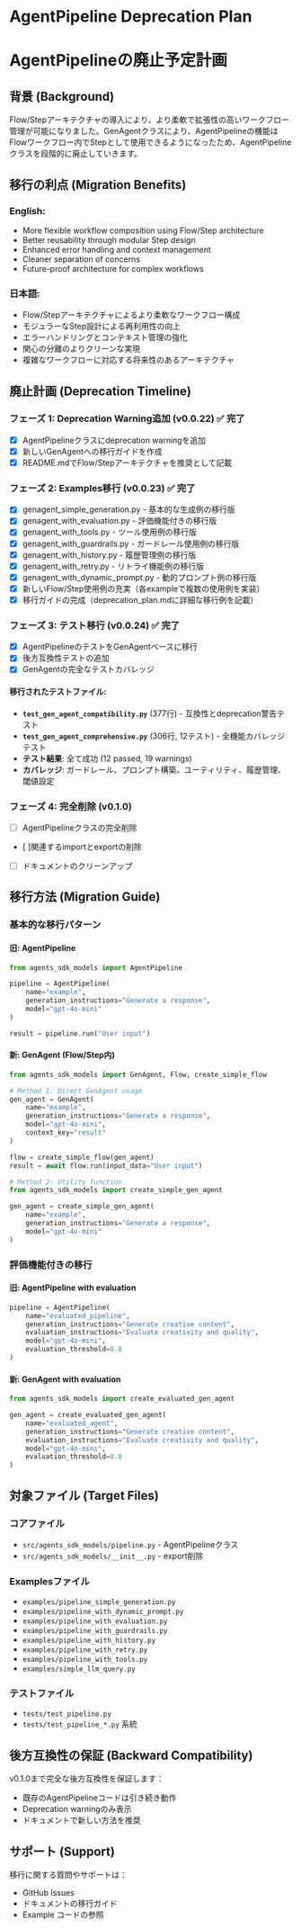 # AgentPipeline Deprecation Plan
# AgentPipelineの廃止予定計画

## 背景 (Background)

Flow/Stepアーキテクチャの導入により、より柔軟で拡張性の高いワークフロー管理が可能になりました。GenAgentクラスにより、AgentPipelineの機能はFlowワークフロー内でStepとして使用できるようになったため、AgentPipelineクラスを段階的に廃止していきます。

## 移行の利点 (Migration Benefits)

### English:
- More flexible workflow composition using Flow/Step architecture
- Better reusability through modular Step design
- Enhanced error handling and context management
- Cleaner separation of concerns
- Future-proof architecture for complex workflows

### 日本語:
- Flow/Stepアーキテクチャによるより柔軟なワークフロー構成
- モジュラーなStep設計による再利用性の向上
- エラーハンドリングとコンテキスト管理の強化
- 関心の分離のよりクリーンな実現
- 複雑なワークフローに対応する将来性のあるアーキテクチャ

## 廃止計画 (Deprecation Timeline)

### フェーズ 1: Deprecation Warning追加 (v0.0.22) ✅ 完了
- [x] AgentPipelineクラスにdeprecation warningを追加
- [x] 新しいGenAgentへの移行ガイドを作成
- [x] README.mdでFlow/Stepアーキテクチャを推奨として記載

### フェーズ 2: Examples移行 (v0.0.23) ✅ 完了
- [x] genagent_simple_generation.py - 基本的な生成例の移行版
- [x] genagent_with_evaluation.py - 評価機能付きの移行版
- [x] genagent_with_tools.py - ツール使用例の移行版
- [x] genagent_with_guardrails.py - ガードレール使用例の移行版
- [x] genagent_with_history.py - 履歴管理例の移行版
- [x] genagent_with_retry.py - リトライ機能例の移行版
- [x] genagent_with_dynamic_prompt.py - 動的プロンプト例の移行版
- [x] 新しいFlow/Step使用例の充実（各exampleで複数の使用例を実装）
- [x] 移行ガイドの完成（deprecation_plan.mdに詳細な移行例を記載）

### フェーズ 3: テスト移行 (v0.0.24) ✅ 完了
- [x] AgentPipelineのテストをGenAgentベースに移行
- [x] 後方互換性テストの追加
- [x] GenAgentの完全なテストカバレッジ

#### 移行されたテストファイル:
- **`test_gen_agent_compatibility.py`** (377行) - 互換性とdeprecation警告テスト
- **`test_gen_agent_comprehensive.py`** (306行, 12テスト) - 全機能カバレッジテスト
- **テスト結果**: 全て成功 (12 passed, 19 warnings)
- **カバレッジ**: ガードレール、プロンプト構築、ユーティリティ、履歴管理、閾値設定

### フェーズ 4: 完全削除 (v0.1.0)
- [ ] AgentPipelineクラスの完全削除
- [ ]関連するimportとexportの削除
- [ ] ドキュメントのクリーンアップ

## 移行方法 (Migration Guide)

### 基本的な移行パターン

#### 旧: AgentPipeline
```python
from agents_sdk_models import AgentPipeline

pipeline = AgentPipeline(
    name="example",
    generation_instructions="Generate a response",
    model="gpt-4o-mini"
)

result = pipeline.run("User input")
```

#### 新: GenAgent (Flow/Step内)
```python
from agents_sdk_models import GenAgent, Flow, create_simple_flow

# Method 1: Direct GenAgent usage
gen_agent = GenAgent(
    name="example", 
    generation_instructions="Generate a response",
    model="gpt-4o-mini",
    context_key="result"
)

flow = create_simple_flow(gen_agent)
result = await flow.run(input_data="User input")

# Method 2: Utility function
from agents_sdk_models import create_simple_gen_agent

gen_agent = create_simple_gen_agent(
    name="example",
    generation_instructions="Generate a response", 
    model="gpt-4o-mini"
)
```

### 評価機能付きの移行

#### 旧: AgentPipeline with evaluation
```python
pipeline = AgentPipeline(
    name="evaluated_pipeline",
    generation_instructions="Generate creative content",
    evaluation_instructions="Evaluate creativity and quality",
    model="gpt-4o-mini",
    evaluation_threshold=0.8
)
```

#### 新: GenAgent with evaluation
```python
from agents_sdk_models import create_evaluated_gen_agent

gen_agent = create_evaluated_gen_agent(
    name="evaluated_agent",
    generation_instructions="Generate creative content",
    evaluation_instructions="Evaluate creativity and quality",
    model="gpt-4o-mini",
    evaluation_threshold=0.8
)
```

## 対象ファイル (Target Files)

### コアファイル
- `src/agents_sdk_models/pipeline.py` - AgentPipelineクラス
- `src/agents_sdk_models/__init__.py` - export削除

### Examplesファイル
- `examples/pipeline_simple_generation.py`
- `examples/pipeline_with_dynamic_prompt.py`
- `examples/pipeline_with_evaluation.py`
- `examples/pipeline_with_guardrails.py`
- `examples/pipeline_with_history.py`
- `examples/pipeline_with_retry.py`
- `examples/pipeline_with_tools.py`
- `examples/simple_llm_query.py`

### テストファイル
- `tests/test_pipeline.py`
- `tests/test_pipeline_*.py` 系統

## 後方互換性の保証 (Backward Compatibility)

v0.1.0まで完全な後方互換性を保証します：
- 既存のAgentPipelineコードは引き続き動作
- Deprecation warningのみ表示
- ドキュメントで新しい方法を推奨

## サポート (Support)

移行に関する質問やサポートは：
- GitHub Issues
- ドキュメントの移行ガイド
- Example コードの参照 